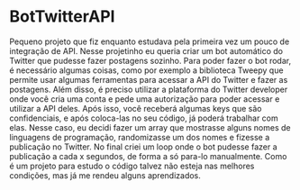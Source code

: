 # BotTwitterAPI

Pequeno projeto que fiz enquanto estudava pela primeira vez um pouco de integração de API. Nesse projetinho eu queria criar um bot automático do Twitter que pudesse fazer postagens sozinho. Para poder fazer o bot rodar, é necessário algumas coisas, como por exemplo a biblioteca Tweepy que permite usar algumas ferramentas para acessar a API do Twitter e fazer as postagens. Além disso, é preciso utilizar a plataforma do Twitter developer onde você cria uma conta e pede uma autorização para poder acessar e utilizar a API deles.
Após isso, você receberá algumas keys que são confidenciais, e após coloca-las no seu código, já poderá trabalhar com elas.
Nesse caso, eu decidi fazer um array que mostrasse alguns nomes de linguagens de programação, randomizasse um dos nomes e fizesse a publicação no Twitter.
No final criei um loop onde o bot pudesse fazer a publicação a cada x segundos, de forma a só para-lo manualmente.
Como é um projeto para estudo o código talvez não esteja nas melhores condições, mas já me rendeu alguns aprendizados.
